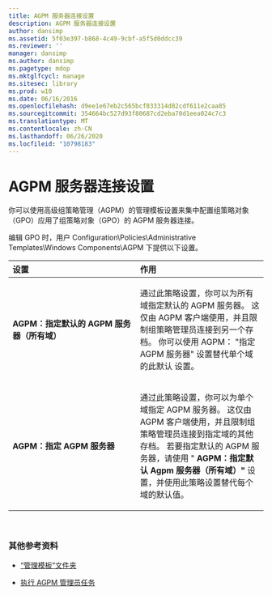 ```yaml
---
title: AGPM 服务器连接设置
description: AGPM 服务器连接设置
author: dansimp
ms.assetid: 5f03e397-b868-4c49-9cbf-a5f5d0ddcc39
ms.reviewer: ''
manager: dansimp
ms.author: dansimp
ms.pagetype: mdop
ms.mktglfcycl: manage
ms.sitesec: library
ms.prod: w10
ms.date: 06/16/2016
ms.openlocfilehash: d9ee1e67eb2c565bcf833314d82cdf611e2caa85
ms.sourcegitcommit: 354664bc527d93f80687cd2eba70d1eea024c7c3
ms.translationtype: MT
ms.contentlocale: zh-CN
ms.lasthandoff: 06/26/2020
ms.locfileid: "10798183"
---
```

# AGPM 服务器连接设置


你可以使用高级组策略管理（AGPM）的管理模板设置来集中配置组策略对象（GPO）应用了组策略对象（GPO）的 AGPM 服务器连接。

编辑 GPO 时，用户 Configuration\\Policies\\Administrative Templates\\Windows Components\\AGPM 下提供以下设置。

<table>
<colgroup>
<col width="50%" />
<col width="50%" />
</colgroup>
<thead>
<tr class="header">
<th align="left">设置</th>
<th align="left">作用</th>
</tr>
</thead>
<tbody>
<tr class="odd">
<td align="left"><p><strong>AGPM：指定默认的 AGPM 服务器（所有域）</strong></p></td>
<td align="left"><p>通过此策略设置，你可以为所有域指定默认的 AGPM 服务器。 这仅由 AGPM 客户端使用，并且限制组策略管理员连接到另一个存档。 你可以使用 AGPM： "指定 AGPM 服务器" 设置替代单个域的此默认 <strong> </strong> 设置。</p></td>
</tr>
<tr class="even">
<td align="left"><p><strong>AGPM：指定 AGPM 服务器</strong></p></td>
<td align="left"><p>通过此策略设置，你可以为单个域指定 AGPM 服务器。 这仅由 AGPM 客户端使用，并且限制组策略管理员连接到指定域的其他存档。 若要指定默认的 AGPM 服务器，请使用 " <strong> AGPM：指定默认 Agpm 服务器（所有域）" </strong> 设置，并使用此策略设置替代每个域的默认值。</p></td>
</tr>
</tbody>
</table>

 

### 其他参考资料

-   [“管理模板”文件夹](administrative-templates-folder-agpm30ops.md)

-   [执行 AGPM 管理员任务](performing-agpm-administrator-tasks-agpm30ops.md)

 

 





